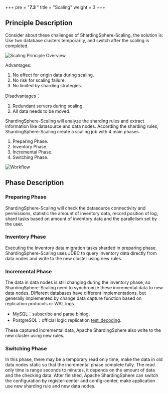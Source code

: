 +++
pre = "<b>7.3 </b>"
title = "Scaling"
weight = 3
+++

## Principle Description

Consider about these challenges of ShardingSphere-Scaling, the solution is: Use two database clusters temporarily, and switch after the scaling is completed.

![Scaling Principle Overview](https://shardingsphere.apache.org/document/current/img/scaling/scaling-principle-overview.en.png)

Advantages:

1. No effect for origin data during scaling.
1. No risk for scaling failure.
1. No limited by sharding strategies.

Disadvantages：

1. Redundant servers during scaling.
1. All data needs to be moved.

ShardingSphere-Scaling will analyze the sharding rules and extract information like datasource and data nodes.
According the sharding rules, ShardingSphere-Scaling create a scaling job with 4 main phases.

1. Preparing Phase.
1. Inventory Phase.
1. Incremental Phase.
1. Switching Phase.

![Workflow](https://shardingsphere.apache.org/document/current/img/scaling/workflow.en.png)

## Phase Description

### Preparing Phase

ShardingSphere-Scaling will check the datasource connectivity and permissions, statistic the amount of inventory data, record position of log, 
shard tasks based on amount of inventory data and the parallelism set by the user.

### Inventory Phase

Executing the Inventory data migration tasks sharded in preparing phase.
ShardingSphere-Scaling uses JDBC to query inventory data directly from data nodes and write to the new cluster using new rules.

### Incremental Phase

The data in data nodes is still changing during the inventory phase, so ShardingSphere-Scaling need to synchronize these incremental data to new data nodes.
Different databases have different implementations, but generally implemented by change data capture function based on replication protocols or WAL logs.

- MySQL：subscribe and parse binlog.
- PostgreSQL：official logic replication [test_decoding](https://www.postgresql.org/docs/9.4/test-decoding.html).

These captured incremental data, Apache ShardingSphere also write to the new cluster using new rules.

### Switching Phase

In this phase, there may be a temporary read only time, make the data in old data nodes static so that the incremental phase complete fully.
The read only time is range seconds to minutes, it depends on the amount of data and the checking data.
After finished, Apache ShardingSphere can switch the configuration by register-center and config-center, make application use new sharding rule and new data nodes.